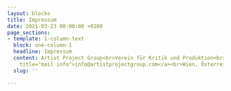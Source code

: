 ```yaml
---
layout: blocks
title: Impressum
date: 2021-03-23 00:00:00 +0100
page_sections:
- template: 1-column-text
  block: one-column-1
  headline: Impressum
  content: Artist Project Group<br>Verein für Kritik und Produktion<br><a href="mailto:info@artistprojectgroup.com"
    title="mail info">info@artistprojectgroup.com</a><br>Wien, Österreich
  slug: ''

---
```

